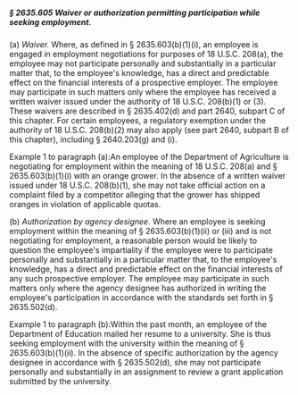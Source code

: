 ##### § 2635.605 Waiver or authorization permitting participation while seeking employment. #####

(a) *Waiver.* Where, as defined in § 2635.603(b)(1)(i), an employee is engaged in employment negotiations for purposes of 18 U.S.C. 208(a), the employee may not participate personally and substantially in a particular matter that, to the employee's knowledge, has a direct and predictable effect on the financial interests of a prospective employer. The employee may participate in such matters only where the employee has received a written waiver issued under the authority of 18 U.S.C. 208(b)(1) or (3). These waivers are described in § 2635.402(d) and part 2640, subpart C of this chapter. For certain employees, a regulatory exemption under the authority of 18 U.S.C. 208(b)(2) may also apply (see part 2640, subpart B of this chapter), including § 2640.203(g) and (i).

Example 1 to paragraph (a):An employee of the Department of Agriculture is negotiating for employment within the meaning of 18 U.S.C. 208(a) and § 2635.603(b)(1)(i) with an orange grower. In the absence of a written waiver issued under 18 U.S.C. 208(b)(1), she may not take official action on a complaint filed by a competitor alleging that the grower has shipped oranges in violation of applicable quotas.

(b) *Authorization by agency designee.* Where an employee is seeking employment within the meaning of § 2635.603(b)(1)(ii) or (iii) and is not negotiating for employment, a reasonable person would be likely to question the employee's impartiality if the employee were to participate personally and substantially in a particular matter that, to the employee's knowledge, has a direct and predictable effect on the financial interests of any such prospective employer. The employee may participate in such matters only where the agency designee has authorized in writing the employee's participation in accordance with the standards set forth in § 2635.502(d).

Example 1 to paragraph (b):Within the past month, an employee of the Department of Education mailed her resume to a university. She is thus seeking employment with the university within the meaning of § 2635.603(b)(1)(ii). In the absence of specific authorization by the agency designee in accordance with § 2635.502(d), she may not participate personally and substantially in an assignment to review a grant application submitted by the university.